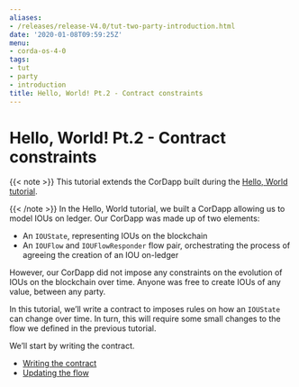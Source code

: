 ```yaml
---
aliases:
- /releases/release-V4.0/tut-two-party-introduction.html
date: '2020-01-08T09:59:25Z'
menu:
- corda-os-4-0
tags:
- tut
- party
- introduction
title: Hello, World! Pt.2 - Contract constraints
---
```



# Hello, World! Pt.2 - Contract constraints

{{< note >}}
This tutorial extends the CorDapp built during the [Hello, World tutorial](hello-world-introduction.md).

{{< /note >}}
In the Hello, World tutorial, we built a CorDapp allowing us to model IOUs on ledger. Our CorDapp was made up of two
elements:


* An `IOUState`, representing IOUs on the blockchain
* An `IOUFlow` and `IOUFlowResponder` flow pair, orchestrating the process of agreeing the creation of an IOU on-ledger

However, our CorDapp did not impose any constraints on the evolution of IOUs on the blockchain over time. Anyone was free
to create IOUs of any value, between any party.

In this tutorial, we’ll write a contract to imposes rules on how an `IOUState` can change over time. In turn, this
will require some small changes to the flow we defined in the previous tutorial.

We’ll start by writing the contract.



* [Writing the contract](tut-two-party-contract.md)
* [Updating the flow](tut-two-party-flow.md)



